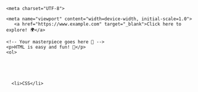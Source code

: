 <!DOCTYPE html>

<html lang="en">

<head>

    <meta charset="UTF-8">

    <meta name="viewport" content="width=device-width, initial-scale=1.0">
       <a href="https://www.example.com" target="_blank">Click here to explore! 🌍</a>
      
<title>🎨 My Cool Web Page</title>
   

</head>
     
     
         

<body>

    <!-- Your masterpiece goes here 🎉 -->
    <p>HTML is easy and fun! 🎈</p>
    <ol>

      

 

      <li>CSS</li>

  </ol>

</body>

</html>
